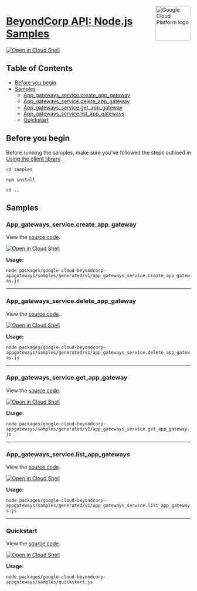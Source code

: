 [//]: # "This README.md file is auto-generated, all changes to this file will be lost."
[//]: # "To regenerate it, use `python -m synthtool`."
<img src="https://avatars2.githubusercontent.com/u/2810941?v=3&s=96" alt="Google Cloud Platform logo" title="Google Cloud Platform" align="right" height="96" width="96"/>

# [BeyondCorp API: Node.js Samples](https://github.com/googleapis/google-cloud-node)

[![Open in Cloud Shell][shell_img]][shell_link]



## Table of Contents

* [Before you begin](#before-you-begin)
* [Samples](#samples)
  * [App_gateways_service.create_app_gateway](#app_gateways_service.create_app_gateway)
  * [App_gateways_service.delete_app_gateway](#app_gateways_service.delete_app_gateway)
  * [App_gateways_service.get_app_gateway](#app_gateways_service.get_app_gateway)
  * [App_gateways_service.list_app_gateways](#app_gateways_service.list_app_gateways)
  * [Quickstart](#quickstart)

## Before you begin

Before running the samples, make sure you've followed the steps outlined in
[Using the client library](https://github.com/googleapis/google-cloud-node#using-the-client-library).

`cd samples`

`npm install`

`cd ..`

## Samples



### App_gateways_service.create_app_gateway

View the [source code](https://github.com/googleapis/google-cloud-node/blob/main/packages/google-cloud-beyondcorp-appgateways/samples/generated/v1/app_gateways_service.create_app_gateway.js).

[![Open in Cloud Shell][shell_img]](https://console.cloud.google.com/cloudshell/open?git_repo=https://github.com/googleapis/google-cloud-node&page=editor&open_in_editor=packages/google-cloud-beyondcorp-appgateways/samples/generated/v1/app_gateways_service.create_app_gateway.js,samples/README.md)

__Usage:__


`node packages/google-cloud-beyondcorp-appgateways/samples/generated/v1/app_gateways_service.create_app_gateway.js`


-----




### App_gateways_service.delete_app_gateway

View the [source code](https://github.com/googleapis/google-cloud-node/blob/main/packages/google-cloud-beyondcorp-appgateways/samples/generated/v1/app_gateways_service.delete_app_gateway.js).

[![Open in Cloud Shell][shell_img]](https://console.cloud.google.com/cloudshell/open?git_repo=https://github.com/googleapis/google-cloud-node&page=editor&open_in_editor=packages/google-cloud-beyondcorp-appgateways/samples/generated/v1/app_gateways_service.delete_app_gateway.js,samples/README.md)

__Usage:__


`node packages/google-cloud-beyondcorp-appgateways/samples/generated/v1/app_gateways_service.delete_app_gateway.js`


-----




### App_gateways_service.get_app_gateway

View the [source code](https://github.com/googleapis/google-cloud-node/blob/main/packages/google-cloud-beyondcorp-appgateways/samples/generated/v1/app_gateways_service.get_app_gateway.js).

[![Open in Cloud Shell][shell_img]](https://console.cloud.google.com/cloudshell/open?git_repo=https://github.com/googleapis/google-cloud-node&page=editor&open_in_editor=packages/google-cloud-beyondcorp-appgateways/samples/generated/v1/app_gateways_service.get_app_gateway.js,samples/README.md)

__Usage:__


`node packages/google-cloud-beyondcorp-appgateways/samples/generated/v1/app_gateways_service.get_app_gateway.js`


-----




### App_gateways_service.list_app_gateways

View the [source code](https://github.com/googleapis/google-cloud-node/blob/main/packages/google-cloud-beyondcorp-appgateways/samples/generated/v1/app_gateways_service.list_app_gateways.js).

[![Open in Cloud Shell][shell_img]](https://console.cloud.google.com/cloudshell/open?git_repo=https://github.com/googleapis/google-cloud-node&page=editor&open_in_editor=packages/google-cloud-beyondcorp-appgateways/samples/generated/v1/app_gateways_service.list_app_gateways.js,samples/README.md)

__Usage:__


`node packages/google-cloud-beyondcorp-appgateways/samples/generated/v1/app_gateways_service.list_app_gateways.js`


-----




### Quickstart

View the [source code](https://github.com/googleapis/google-cloud-node/blob/main/packages/google-cloud-beyondcorp-appgateways/samples/quickstart.js).

[![Open in Cloud Shell][shell_img]](https://console.cloud.google.com/cloudshell/open?git_repo=https://github.com/googleapis/google-cloud-node&page=editor&open_in_editor=packages/google-cloud-beyondcorp-appgateways/samples/quickstart.js,samples/README.md)

__Usage:__


`node packages/google-cloud-beyondcorp-appgateways/samples/quickstart.js`






[shell_img]: https://gstatic.com/cloudssh/images/open-btn.png
[shell_link]: https://console.cloud.google.com/cloudshell/open?git_repo=https://github.com/googleapis/google-cloud-node&page=editor&open_in_editor=samples/README.md
[product-docs]: https://cloud.google.com/beyondcorp
